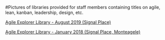 
#Pictures of libraries provided for staff members containing titles on agile, lean, kanban, leadership, design, etc.


[Agile Explorer Library - August 2019 (Signal Place)](https://photos.app.goo.gl/gWe8EYM8tJgjzrmt6)

[Agile Explorer Library - January 2018 (Signal Place, Monteagele)](https://photos.app.goo.gl/EB9Xpdby4qYvXZT96)
